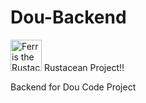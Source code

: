 # Dou-Backend
<img src="https://www.rustacean.net/assets/rustacean-flat-gesture.png" alt="Ferris the Rustacean" width="50"/> Rustacean Project!!

Backend for Dou Code Project
